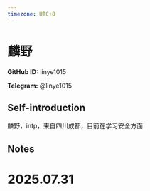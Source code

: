 ```yaml
---
timezone: UTC+8
---
```


# 麟野

**GitHub ID:** linye1015

**Telegram:** @linye1015

## Self-introduction

麟野，intp，来自四川成都，目前在学习安全方面

## Notes

<!-- Content_START -->

# 2025.07.31


<!-- Content_END -->
